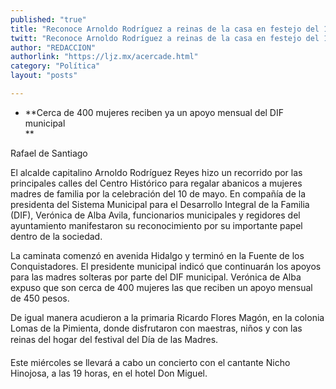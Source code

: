 ```yaml
---
published: "true"
title: "Reconoce Arnoldo Rodríguez a reinas de la casa en festejo del 10 de mayo"
twitt: "Reconoce Arnoldo Rodríguez a reinas de la casa en festejo del 10 de mayo"
author: "REDACCION"
authorlink: "https://ljz.mx/acercade.html"
category: "Política"
layout: "posts"

---
```


*   **Cerca de 400 mujeres reciben ya un apoyo mensual del DIF municipal  
    **


  Rafael de Santiago



  El alcalde capitalino Arnoldo Rodríguez Reyes hizo un recorrido por las principales calles del Centro Histórico para regalar abanicos a mujeres madres de familia por la celebración del 10 de mayo. En compañía de la presidenta del Sistema Municipal para el Desarrollo Integral de la Familia (DIF), Verónica de Alba Avila, funcionarios municipales y regidores del ayuntamiento manifestaron su reconocimiento por su importante papel dentro de la sociedad.



  La caminata comenzó en avenida Hidalgo y terminó en la Fuente de los Conquistadores. El presidente municipal indicó que continuarán los apoyos para las madres solteras por parte del DIF municipal. Verónica de Alba expuso que son cerca de 400 mujeres las que reciben un apoyo mensual de 450 pesos.



  De igual manera acudieron a la primaria Ricardo Flores Magón, en la colonia Lomas de la Pimienta, donde disfrutaron con maestras, niños y con las reinas del hogar del festival del Día de las Madres.



  Este miércoles se llevará a cabo un concierto con el cantante Nicho Hinojosa, a las 19 horas, en el hotel Don Miguel.

